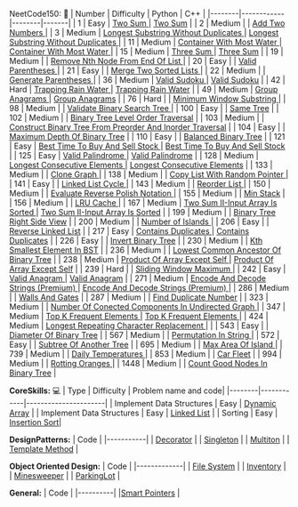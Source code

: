 
NeetCode150: 🚀
| Number | Difficulty | Python |  C++  | 
|--------|------------|--------|-------|
| 1 | Easy | [Two Sum ](Arrays&Hashing/1TwoSum.py) | [Two Sum](Arrays&Hashing/1TwoSum.cpp) |
| 2 | Medium | | [Add Two Numbers ](LinkedLists/2AddTwoNumbers.cpp) |
| 3 | Medium | [Longest Substring Without Duplicates ](SlidingWindow/LongestSubstringWithoutDuplicates.py) | [Longest Substring Without Duplicates ](SlidingWindow/LongestSubstringWithoutDuplicates.cpp) |
| 11 | Medium | [Container With Most Water ](TwoPointers/11ContainerWithMostWater.py) | [ Container With Most Water ](TwoPointers/11ContainerWithMostWater.cpp) |
| 15 | Medium | [Three Sum ](TwoPointers/15ThreeSum.py) | [Three Sum](TwoPointers/15ThreeSum.cpp) |
| 19 | Medium | | [Remove Nth Node From End Of List ](LinkedLists/19RemoveNthNodeFromEndOfList.cpp) |
| 20 | Easy | | [Valid Parentheses ](Stack/20ValidParentheses.cpp) |
| 21 | Easy | | [Merge Two Sorted Lists ](LinkedLists/21MergeTwoSortedLists.cpp) |
| 22 | Medium | | [Generate Parentheses ](Stack/22GenerateParentheses.cpp) |
| 36 | Medium | [Valid Sudoku ](Arrays&Hashing/36ValidSudoku.py) | [Valid Sudoku](Arrays&Hashing/36ValidSudoku.cpp) |
| 42 | Hard | [ Trapping Rain Water ](TwoPointers/42TrappingRainWater.py) | [Trapping Rain Water](TwoPointers/42TrappingRainWater.cpp) |
| 49 | Medium | [Group Anagrams ](Arrays&Hashing/49GroupAnagrams.py) | [Group Anagrams](Arrays&Hashing/49GroupAnagrams.cpp) |
| 76 | Hard | | [Minimum Window Substring ](SlidingWindow/76MinimumWindowSubstring.cpp) |
| 98 | Medium | | [Validate Binary Search Tree ](Trees/98ValidateBinarySearchTree.cpp) |
| 100 | Easy | | [Same Tree](Trees/100SameTree.cpp) |
| 102 | Medium | | [Binary Tree Level Order Traversal](Trees/102BinaryTreeLevelOrderTraversal.cpp) |
| 103 | Medium | | [Construct Binary Tree From Preorder And Inorder Traversal](Trees/103ConstructBinaryTreeFromPreorderAndInorderTraversal.cpp) |
| 104 | Easy | | [Maximum Depth Of Binary Tree](Trees/104MaximumDepthOfBinaryTree.cpp) |
| 110 | Easy | | [Balanced Binary Tree](Trees/110BalancedBinaryTree.cpp) |
| 121 | Easy | [Best Time To Buy And Sell Stock ](SlidingWindow/121BestTimeToBuyAndSellStock.py) | [Best Time To Buy And Sell Stock ](SlidingWindow/121BestTimeToBuyAndSellStock.cpp) |
| 125 | Easy | [Valid Palindrome ](TwoPointers/125ValidPalindrome.py) | [Valid Palindrome](TwoPointers/125ValidPalindrome.cpp) |
| 128 | Medium | [Longest Consecutive Elements ](Arrays&Hashing/128LongestConsecutiveElements.py) | [Longest Consecutive Elements](Arrays&Hashing/128LongestConsecutiveElements.cpp) |
| 133 | Medium | | [Clone Graph ](Graphs/133CloneGraph.cpp) |
| 138 | Medium | | [Copy List With Random Pointer ](LinkedLists/138CopyListWithRandomPointer.cpp) |
| 141 | Easy | | [Linked List Cycle ](LinkedLists/141LinkedListCycle.cpp) |
| 143 | Medium | | [Reorder List ](LinkedLists/ReorderList.cpp) |
| 150 | Medium | | [Evaluate Reverse Polish Notation ](Stack/150EvaluateRPN.cpp) |
| 155 | Medium | | [Min Stack](Stack/155MinStack.cpp) |
| 156 | Medium | | [LRU Cache ](LinkedLists/LRUCache.cpp) |
| 167 | Medium | [Two Sum II-Input Array Is Sorted ](TwoPointers/167TwoSumII_InputArrayIsSorted.py) | [Two Sum II-Input Array Is Sorted](TwoPointers/167TwoSumII_InputArrayIsSorted.cpp) |
| 199 | Medium | | [Binary Tree Right Side View](Trees/199BinaryTreeRightSideView.cpp) |
| 200 | Medium | | [Number of Islands ](Graphs/200NumberOfIslands.cpp) |
| 206 | Easy | | [Reverse Linked List](LinkedLists/206ReverseLinkedList.cpp) |
| 217 | Easy | [Contains Duplicates ](Arrays&Hashing/217ContainsDuplicate.py) | [Contains Duplicates](Arrays&Hashing/217ContainsDuplicate.cpp) |
| 226 | Easy | | [Invert Binary Tree](Trees/226InvertBinaryTree.cpp) |
| 230 | Medium | | [Kth Smallest Element In BST](Trees/230KthSmallestElementInBST.cpp) |
| 236 | Medium | | [Lowest Common Ancestor Of Binary Tree](Trees/236LowestCommonAncestorOfBinaryTree.cpp) |
| 238 | Medium | [Product Of Array Except Self ](Arrays&Hashing/238ProductOfArrayExceptSelf.py) | [Product Of Array Except Self](Arrays&Hashing/238ProductOfArrayExceptSelf.cpp) |
| 239 | Hard | | [Sliding Window Maximum ](SlidingWindow/239SlidingWindowMaximum.cpp) |
| 242 | Easy | [Valid Anagram ](Arrays&Hashing/242ValidAnagram.py) | [Valid Anagram](Arrays&Hashing/242ValidAnagram.cpp) |
| 271 | Medium | [Encode And Decode Strings (Premium) ](Arrays&Hashing/271EncodeAndDecodeStrings.py) | [Encode And Decode Strings (Premium) ](Arrays&Hashing/271EncodeAndDecodeStrings.cpp) |
| 286 | Medium | | [Walls And Gates](Graphs/286WallsAndGates.cpp) |
| 287 | Medium | | [Find Duplicate Number](LinkedLists/287FindDuplicateNumber.cpp) |
| 323 | Medium | | [Number Of Conected Components In Undirected Graph ](Graphs/323NumberOfConectedComponentsInUndirectedGraph.cpp) |
| 347 | Medium |   [Top K Frequent Elements ](Arrays&Hashing/347TopKFrequentElements.py) |  [Top K Frequent Elements ](Arrays&Hashing/347TopKFrequentElements.cpp) |
| 424 | Medium | [Longest Repeating Character Replacement ](SlidingWindow/424LongestRepeatingCharacterReplacement.py) | |
| 543 | Easy | | [Diameter Of Binary Tree](Trees/543DiameterOfBinaryTree.cpp) |
| 567 | Medium | | [Permutation In String ](SlidingWindow/567PermutationInString.cpp) |
| 572 | Easy | | [Subtree Of Another Tree](Trees/572SubtreeOfAnotherTree.cpp) |
| 695 | Medium | | [Max Area Of Island ](Graphs/695MaxAreaOfIsland.cpp) |
| 739 | Medium | | [Daily Temperatures ](Stack/739DailyTemperatures.cpp) |
| 853 | Medium | | [Car Fleet](Stack/853CarFleet.cpp) |
| 994 | Medium | | [Rotting Oranges ](Graphs/994MaxAreaOfIsland.cpp) |
| 1448 | Medium | | [Count Good Nodes In Binary Tree](Trees/1448CountGoodNodesInBinaryTree.cpp) |


**CoreSkills:** 💻
| Type | Difficulty | Problem name and code|
|--------|------------|----------------------|
| Implement Data Structures | Easy | [Dynamic Array](CoreSkills/DynamicArray.cpp) |
| Implement Data Structures | Easy | [Linked List](CoreSkills/LinkedList.cpp) |
| Sorting | Easy | [Insertion Sort](CoreSkills/InsertionSort.cpp)|

**DesignPatterns:**
| Code |
|-----------|
| [Decorator](DesignPatterns/Decorator.cpp) | 
| [Singleton](DesignPatterns/Singleton.cpp) |
| [Multiton](DesignPatterns/Multiton.cpp) |
| [Template Method](DesignPatterns/TemplateMethod.cpp) |

**Object Oriented Design:**
| Code |
|-------------|
| [File System](SystemDesign/ObjectOrientedDesign/FileSystem.cpp) |
| [Inventory](SystemDesign/ObjectOrientedDesign/Inventory.cpp) |
| [Minesweeper](SystemDesign/ObjectOrientedDesign/Minesweeper.cpp) |
| [ParkingLot](SystemDesign/ObjectOrientedDesign/ParkingLot.cpp) |

**General:**
| Code |
|----------|
|[Smart Pointers](GeneralCPP/UniquePointer.cpp) |